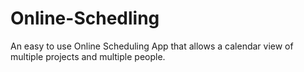 # Online-Schedling
An easy to use Online Scheduling App that allows a calendar view of multiple projects and multiple people.

